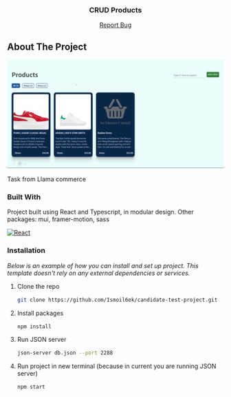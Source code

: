  <!-- PROJECT LOGO -->
<br />
<div align="center"> 
  <h3 align="center">CRUD Products</h3>

  <p align="center">
    <a href="https://t.me/ismoil6ek">Report Bug</a> 
  </p>
</div>
 
<!-- ABOUT THE PROJECT -->

## About The Project

![Product Screenshot][product-screenshot]

Task from Llama commerce

### Built With

Project built using React and Typescript, in modular design. Other packages: mui, framer-motion, sass

[![React][react.js]][react-url]

### Installation

_Below is an example of how you can install and set up project. This template doesn't rely on any external dependencies or services._

1. Clone the repo
   ```sh
   git clone https://github.com/Ismoil6ek/candidate-test-project.git
   ```
2. Install packages
   ```sh
   npm install
   ```
3. Run JSON server
   ```sh
   json-server db.json --port 2288
   ```
4. Run project in new terminal (because in current you are running JSON server)
   ```sh
   npm start
   ```

<!-- Links -->

[product-screenshot]: /screenshot.png
[react.js]: https://img.shields.io/badge/React-20232A?style=for-the-badge&logo=react&logoColor=61DAFB
[react-url]: https://reactjs.org/
